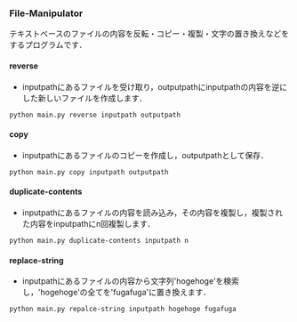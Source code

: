 ### File-Manipulator

テキストベースのファイルの内容を反転・コピー・複製・文字の置き換えなどをするプログラムです．

#### reverse
- inputpathにあるファイルを受け取り，outputpathにinputpathの内容を逆にした新しいファイルを作成します．
```
python main.py reverse inputpath outputpath
```

#### copy
- inputpathにあるファイルのコピーを作成し，outputpathとして保存．
```
python main.py copy inputpath outputpath
```

#### duplicate-contents
- inputpathにあるファイルの内容を読み込み，その内容を複製し，複製された内容をinputpathにn回複製します．
```
python main.py duplicate-contents inputpath n
```

#### replace-string
- inputpathにあるファイルの内容から文字列'hogehoge'を検索し，'hogehoge'の全てを'fugafuga'に置き換えます．
```
python main.py repalce-string inputpath hogehoge fugafuga
```
